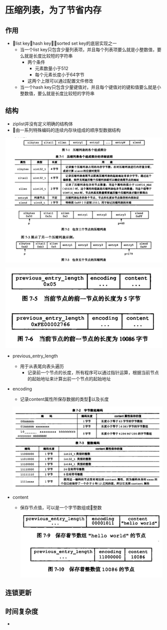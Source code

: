 # 压缩列表，为了节省内存
## 作用
* list key，hash key，sorted set key的底层实现之一
    * 当一个list key只包含少量列表项，并且每个列表项要么就是小整数值，要么就是长度比较短的字符串
        * 两个条件
            * 元素数量小于512
            * 每个元素长度小于64字节
        * 这两个上限可以通过配置文件修改
    * 当一个hash key只包含少量键值对，并且每个键值对的键和值要么就是小整数值，要么就是长度比较短的字符串
## 结构
* ziplist并没有定义明确的结构体
* 由一系列特殊编码的连续内存块组成的顺序型数据结构

![](./images/ziplist.jpg)
![](./images/ziplist2.jpg)

![](./images/ziplist3.jpg)
* previous_entry_length
    * 用于从表尾向表头遍历
        * 记录前一个节点的长度，所有程序可以通过指针运算，根据当前节点的起始地址来计算出前一个节点的起始地址
* encoding
    * 记录content属性所保存数据的类型以及长度

    ![](./images/ziplist4.jpg)

* content
    * 保存节点值，可以是一个字节数组或整数
    ![](./images/ziplist5.jpg)

## 连锁更新

## 时间复杂度
* 
